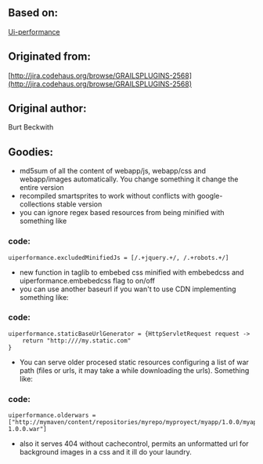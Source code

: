 ## Based on:
[Ui-performance](http://www.grails.org/plugin/ui-performance)
## Originated from:
[http://jira.codehaus.org/browse/GRAILSPLUGINS-2568](http://jira.codehaus.org/browse/GRAILSPLUGINS-2568)
## Original author:
Burt Beckwith


## Goodies:
- md5sum of all the content of webapp/js, webapp/css and webapp/images automatically. You change something it change the entire version
- recompiled smartsprites to work without conflicts with google-collections stable version
- you can ignore regex based resources from being minified with something like

### code:

    uiperformance.excludedMinifiedJs = [/.+jquery.+/, /.+robots.+/]

- new function in taglib to embebed css minified with embebedcss and uiperformance.embebedcss flag to on/off
- you can use another baseurl if you wan't to use CDN implementing something like:

### code:

    uiperformance.staticBaseUrlGenerator = {HttpServletRequest request ->
        return "http:////my.static.com"
    }

- You can serve older procesed static resources configuring a list of war path (files or urls, it may take a while downloading the urls). Something like:

### code:

    uiperformance.olderwars = ["http://mymaven/content/repositories/myrepo/myproyect/myapp/1.0.0/myapp-1.0.0.war"]

- also it serves 404 without cachecontrol, permits an unformatted url for background images in a css and it ill do your laundry.
